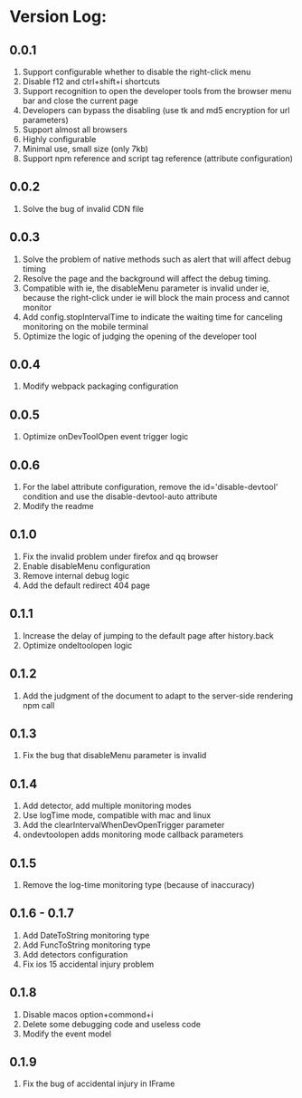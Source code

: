 # Version Log:

## 0.0.1
1. Support configurable whether to disable the right-click menu
2. Disable f12 and ctrl+shift+i shortcuts
3. Support recognition to open the developer tools from the browser menu bar and close the current page
4. Developers can bypass the disabling (use tk and md5 encryption for url parameters)
5. Support almost all browsers
6. Highly configurable
7. Minimal use, small size (only 7kb)
8. Support npm reference and script tag reference (attribute configuration)

## 0.0.2
1. Solve the bug of invalid CDN file

## 0.0.3
1. Solve the problem of native methods such as alert that will affect debug timing
2. Resolve the page and the background will affect the debug timing.
3. Compatible with ie, the disableMenu parameter is invalid under ie, because the right-click under ie will block the main process and cannot monitor
4. Add config.stopIntervalTime to indicate the waiting time for canceling monitoring on the mobile terminal
5. Optimize the logic of judging the opening of the developer tool

## 0.0.4
1. Modify webpack packaging configuration

## 0.0.5
1. Optimize onDevToolOpen event trigger logic

## 0.0.6
1. For the label attribute configuration, remove the id='disable-devtool' condition and use the disable-devtool-auto attribute
2. Modify the readme

## 0.1.0
1. Fix the invalid problem under firefox and qq browser
2. Enable disableMenu configuration
3. Remove internal debug logic
4. Add the default redirect 404 page
   
## 0.1.1
1. Increase the delay of jumping to the default page after history.back
2. Optimize ondeltoolopen logic

## 0.1.2
1. Add the judgment of the document to adapt to the server-side rendering npm call

## 0.1.3
1. Fix the bug that disableMenu parameter is invalid
   
## 0.1.4
1. Add detector, add multiple monitoring modes
2. Use logTime mode, compatible with mac and linux
3. Add the clearIntervalWhenDevOpenTrigger parameter
4. ondevtoolopen adds monitoring mode callback parameters

## 0.1.5
1. Remove the log-time monitoring type (because of inaccuracy)
   
## 0.1.6 - 0.1.7
1. Add DateToString monitoring type
2. Add FuncToString monitoring type
3. Add detectors configuration
4. Fix ios 15 accidental injury problem

## 0.1.8
1. Disable macos option+commond+i
2. Delete some debugging code and useless code
3. Modify the event model

## 0.1.9
1. Fix the bug of accidental injury in IFrame